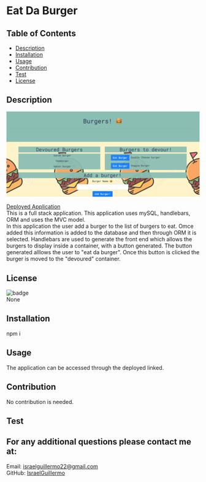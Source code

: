 # Eat Da Burger

## Table of Contents

- [Description](#desciption)
- [Installation](#installation)
- [Usage](#Usage)
- [Contribution](#Contribution)
- [Test](#test)
- [License](#license)

## Description

![Application](./public/assets/images/deployedApp.png)

[Deployed Application](https://shrouded-sands-40182.herokuapp.com/)
<br />
This is a full stack application. This application uses mySQL, handlebars, ORM and uses the MVC model.
<br />
In this application the user add a burger to the list of burgers to eat. Omce added this information is added to the database and then through ORM it is selected. Handlebars are used to generate the front end which allows the burgers to display inside a container, with a button generated. The button generated alllows the user to "eat da burger". Once this button is clicked the burger is moved to the "devoured" container.

## License

![badge](https://img.shields.io/badge/license=None-green)
<br />
None

## Installation

npm i

## Usage

The application can be accessed through the deployed linked.

## Contribution

No contribution is needed.

## Test

## For any additional questions please contact me at:

Email: israelguillermo22@gmail.com
<br />
GitHub: [IsraelGuillermo](https://github.com/IsraelGuillermo)
